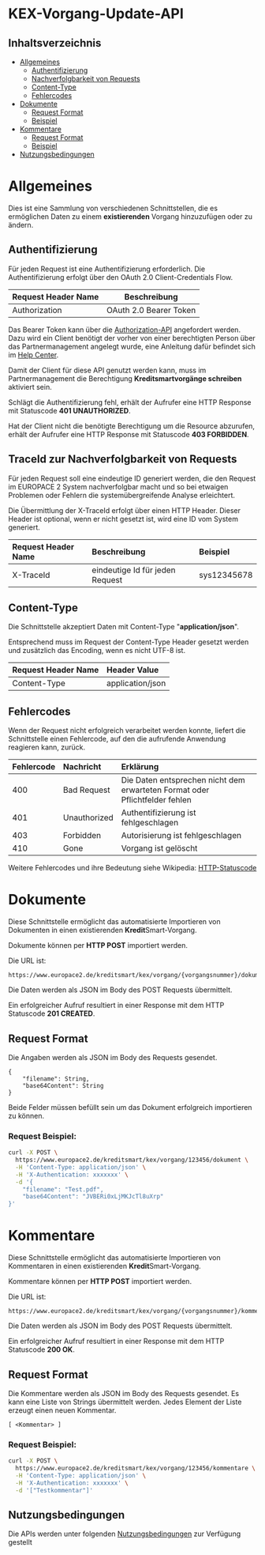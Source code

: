 # KEX-Vorgang-Update-API 


## Inhaltsverzeichnis

* [Allgemeines](#allgemeines)
  * [Authentifizierung](#authentifizierung)
  * [Nachverfolgbarkeit von Requests](#traceid-zur-nachverfolgbarkeit-von-requests)
  * [Content-Type](#content-type)
  * [Fehlercodes](#fehlercodes)   
* [Dokumente](#dokumente)
  * [Request Format](#request-format)
  * [Beispiel](#request-beispiel)
* [Kommentare](#kommentare)
  * [Request Format](#request-format-1)
  * [Beispiel](#request-beispiel-1)
* [Nutzungsbedingungen](#nutzungsbedingungen)

# Allgemeines

Dies ist eine Sammlung von verschiedenen Schnittstellen, die es ermöglichen Daten zu einem __existierenden__ Vorgang hinzuzufügen oder zu ändern.

## Authentifizierung

Für jeden Request ist eine Authentifizierung erforderlich. Die Authentifizierung erfolgt über den OAuth 2.0 Client-Credentials Flow. 

| Request Header Name | Beschreibung           |
|---------------------|------------------------|
| Authorization       | OAuth 2.0 Bearer Token |


Das Bearer Token kann über die [Authorization-API](https://github.com/europace/authorization-api) angefordert werden. 
Dazu wird ein Client benötigt der vorher von einer berechtigten Person über das Partnermanagement angelegt wurde, 
eine Anleitung dafür befindet sich im [Help Center](https://europace2.zendesk.com/hc/de/articles/360012514780).

Damit der Client für diese API genutzt werden kann, muss im Partnermanagement die Berechtigung **Kreditsmartvorgänge schreiben** aktiviert sein.  
 
Schlägt die Authentifizierung fehl, erhält der Aufrufer eine HTTP Response mit Statuscode **401 UNAUTHORIZED**.

Hat der Client nicht die benötigte Berechtigung um die Resource abzurufen, erhält der Aufrufer eine HTTP Response mit Statuscode **403 FORBIDDEN**.


## TraceId zur Nachverfolgbarkeit von Requests

Für jeden Request soll eine eindeutige ID generiert werden, die den Request im EUROPACE 2 System nachverfolgbar macht und so bei etwaigen Problemen oder Fehlern die systemübergreifende Analyse erleichtert.

Die Übermittlung der X-TraceId erfolgt über einen HTTP Header. Dieser Header ist optional,
wenn er nicht gesetzt ist, wird eine ID vom System generiert.  

| Request Header Name | Beschreibung                     | Beispiel   |
|:--------------------|:---------------------------------|:-----------|
| X-TraceId           | eindeutige Id für jeden Request  |sys12345678 |

## Content-Type

Die Schnittstelle akzeptiert Daten mit Content-Type "**application/json**".

Entsprechend muss im Request der Content-Type Header gesetzt werden und zusätzlich das Encoding, wenn es nicht UTF-8 ist.

| Request Header Name | Header Value       |
|:--------------------|:-------------------|
| Content-Type        | application/json |

## Fehlercodes

Wenn der Request nicht erfolgreich verarbeitet werden konnte, liefert die Schnittstelle einen Fehlercode, auf den die aufrufende Anwendung reagieren kann, zurück.

| Fehlercode | Nachricht    | Erklärung                                                                   |
|:-----------|:-------------|:----------------------------------------------------------------------------|
| 400        | Bad Request  | Die Daten entsprechen nicht dem erwarteten Format oder Pflichtfelder fehlen |
| 401        | Unauthorized | Authentifizierung ist fehlgeschlagen                                        |
| 403        | Forbidden    | Autorisierung ist fehlgeschlagen                                            |
| 410        | Gone         | Vorgang ist gelöscht                                                        |

Weitere Fehlercodes und ihre Bedeutung siehe Wikipedia: [HTTP-Statuscode](https://de.wikipedia.org/wiki/HTTP-Statuscode)


# Dokumente

Diese Schnittstelle ermöglicht das automatisierte Importieren von Dokumenten in 
einen existierenden **Kredit**Smart-Vorgang.

Dokumente können per **HTTP POST** importiert werden.

Die URL ist:

    https://www.europace2.de/kreditsmart/kex/vorgang/{vorgangsnummer}/dokument
    
Die Daten werden als JSON im Body des POST Requests übermittelt.

Ein erfolgreicher Aufruf resultiert in einer Response mit dem HTTP Statuscode **201 CREATED**.

## Request Format

Die Angaben werden als JSON im Body des Requests gesendet.

	{
		"filename": String,
		"base64Content": String
	}

Beide Felder müssen befüllt sein um das Dokument erfolgreich importieren zu können.

### Request Beispiel:

```bash
curl -X POST \
  https://www.europace2.de/kreditsmart/kex/vorgang/123456/dokument \
  -H 'Content-Type: application/json' \
  -H 'X-Authentication: xxxxxxx' \
  -d '{
	"filename": "Test.pdf",
	"base64Content": "JVBERi0xLjMKJcTl8uXrp"
}'
```


# Kommentare

Diese Schnittstelle ermöglicht das automatisierte Importieren von Kommentaren in 
einen existierenden **Kredit**Smart-Vorgang.

Kommentare können per **HTTP POST** importiert werden.

Die URL ist:

    https://www.europace2.de/kreditsmart/kex/vorgang/{vorgangsnummer}/kommentare
    
Die Daten werden als JSON im Body des POST Requests übermittelt.

Ein erfolgreicher Aufruf resultiert in einer Response mit dem HTTP Statuscode **200 OK**.

## Request Format

Die Kommentare werden als JSON im Body des Requests gesendet. 
Es kann eine Liste von Strings übermittelt werden. Jedes Element der Liste erzeugt einen neuen Kommentar.

	[ <Kommentar> ]


### Request Beispiel:

```bash
curl -X POST \
  https://www.europace2.de/kreditsmart/kex/vorgang/123456/kommentare \
  -H 'Content-Type: application/json' \
  -H 'X-Authentication: xxxxxxx' \
  -d '["Testkommentar"]'
  ```

## Nutzungsbedingungen
Die APIs werden unter folgenden [Nutzungsbedingungen](https://developer.europace.de/terms/) zur Verfügung gestellt
